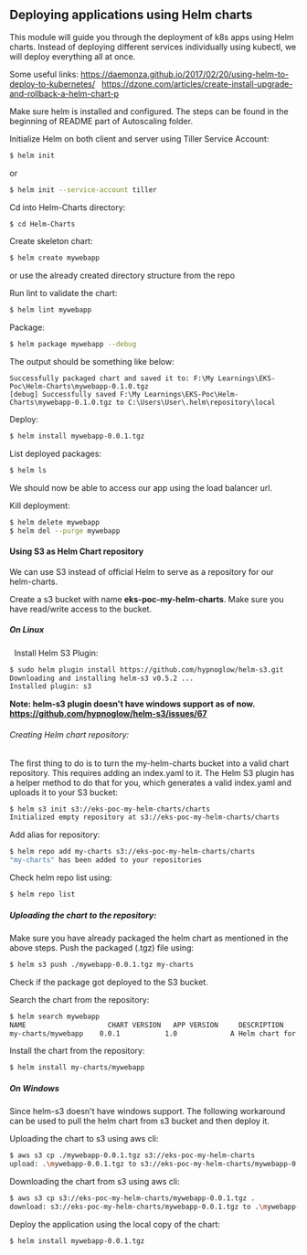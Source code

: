 ## Deploying applications using Helm charts

This module will guide you through the deployment of k8s apps using Helm charts. Instead of deploying different services individually using kubectl, we will deploy everything all at once.

Some useful links:
https://daemonza.github.io/2017/02/20/using-helm-to-deploy-to-kubernetes/
&nbsp;
https://dzone.com/articles/create-install-upgrade-and-rollback-a-helm-chart-p


Make sure helm is installed and configured. The steps can be found in the beginning of README part of Autoscaling folder.

Initialize Helm on both client and server using Tiller Service Account:

```bash
$ helm init
```
or

```bash
$ helm init --service-account tiller
```

Cd into Helm-Charts directory:

```bash
$ cd Helm-Charts
```

Create skeleton chart:

```bash
$ helm create mywebapp
```

or use the already created directory structure from the repo


Run lint to validate the chart:

```bash
$ helm lint mywebapp
```

Package:

```bash
$ helm package mywebapp --debug
```

The output should be something like below:

```
Successfully packaged chart and saved it to: F:\My Learnings\EKS-Poc\Helm-Charts\mywebapp-0.1.0.tgz
[debug] Successfully saved F:\My Learnings\EKS-Poc\Helm-Charts\mywebapp-0.1.0.tgz to C:\Users\User\.helm\repository\local
```

Deploy:

```bash
$ helm install mywebapp-0.0.1.tgz
```

List deployed packages:

```bash
$ helm ls
```

We should now be able to access our app using the load balancer url.

Kill deployment:

```bash
$ helm delete mywebapp
$ helm del --purge mywebapp
```

#### Using S3 as Helm Chart repository

We can use S3 instead of official Helm to serve as a repository for our helm-charts.

Create a s3 bucket with name **eks-poc-my-helm-charts**. Make sure you have read/write access to the bucket.

##### On Linux
&nbsp;
Install Helm S3 Plugin:
```bash
$ sudo helm plugin install https://github.com/hypnoglow/helm-s3.git
Downloading and installing helm-s3 v0.5.2 ...
Installed plugin: s3
```
**Note: helm-s3 plugin doesn't have windows support as of now. https://github.com/hypnoglow/helm-s3/issues/67**


###### Creating Helm chart repository:
The first thing to do is to turn the my-helm-charts bucket into a valid chart repository. This requires adding an index.yaml to it. The Helm S3 plugin has a helper method to do that for you, which generates a valid index.yaml and uploads it to your S3 bucket:

```bash
$ helm s3 init s3://eks-poc-my-helm-charts/charts
Initialized empty repository at s3://eks-poc-my-helm-charts/charts
```

Add alias for repository:
```bash
$ helm repo add my-charts s3://eks-poc-my-helm-charts/charts
"my-charts" has been added to your repositories
```

Check helm repo list using:

```bash
$ helm repo list
```

##### Uploading the chart to the repository:

Make sure you have already packaged the helm chart as mentioned in the above steps. Push the packaged (.tgz) file using:
```bash
$ helm s3 push ./mywebapp-0.0.1.tgz my-charts
```

Check if the package got deployed to the S3 bucket.

Search the chart from the repository:

```bash
$ helm search mywebapp
NAME                    CHART VERSION   APP VERSION     DESCRIPTION
my-charts/mywebapp    0.0.1           1.0             A Helm chart for Kubernetes
```

Install the chart from the repository:

```bash
$ helm install my-charts/mywebapp
```

##### On Windows

Since helm-s3 doesn't have windows support. The following workaround can be used to pull the helm chart from s3 bucket and then deploy it.

Uploading the chart to s3 using aws cli:
```bash
$ aws s3 cp ./mywebapp-0.0.1.tgz s3://eks-poc-my-helm-charts
upload: .\mywebapp-0.0.1.tgz to s3://eks-poc-my-helm-charts/mywebapp-0.0.1.tgz
```

Downloading the chart from s3 using aws cli:
```bash
$ aws s3 cp s3://eks-poc-my-helm-charts/mywebapp-0.0.1.tgz .
download: s3://eks-poc-my-helm-charts/mywebapp-0.0.1.tgz to .\mywebapp-0.0.1.tgz
```

Deploy the application using the local copy of the chart:

```bash
$ helm install mywebapp-0.0.1.tgz
```